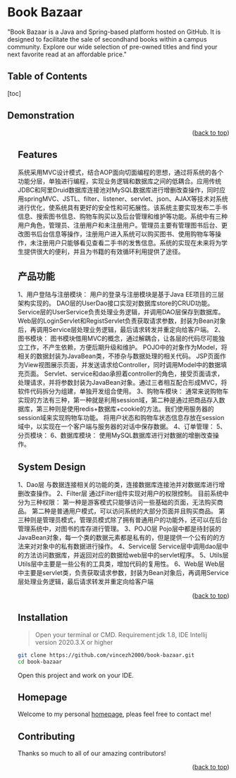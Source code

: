 <div id="top"></div>

# Book Bazaar
"Book Bazaar is a Java and Spring-based platform hosted on GitHub. It is designed to facilitate the sale of secondhand books within a campus community. Explore our wide selection of pre-owned titles and find your next favorite read at an affordable price."

## Table of Contents
[toc]


## Demonstration


<div align="center">
   <a href="https://www.youtube.com/watch?v=6LnoqbcFH84">
<!--    <img src="https://github.com/vincezh2000/Navvy-Man/blob/main/Navvy_logo.jpg" width="600" /> -->
   </a>
</div>


<p align="right">(<a href="#top">back to top</a>)</p>


<ul> 


## Features

系统采用MVC设计模式，结合AOP面向切面编程的思想，通过将系统的各个功能分层，单独进行编程，实现业务逻辑和数据库之间的低耦合。应用传统JDBC和阿里Druid数据库连接池对MySQL数据库进行增删改查操作，同时应用springMVC、JSTL、filter、listener、servlet、json、AJAX等技术对系统进行优化，使系统具有更好的安全性和可拓展性。该系统主要实现发布二手书信息、搜索图书信息、购物车购买以及后台管理和维护等功能。系统中有三种用户角色，管理员、注册用户和未注册用户。管理员主要有管理图书后台、更改图书后台信息等操作，注册用户进入系统可以购买图书、使用购物车等操作，未注册用户只能够看见查看二手书的发售信息。系统的实现在未来将为学生提供很大的便利，并且为书籍的有效循环利用提供了途径。

## 产品功能
1、用户登陆与注册模块：
用户的登录与注册模块是基于Java EE项目的三层架构实现的。
DAO层的UserDao接口实现对数据库store的CRUD功能。
Service层的UserService负责处理业务逻辑，并调用DAO层保存到数据库。
Web层的LoginServlet和RegistServlet负责获取请求参数，封装为Bean对象后，再调用Service层处理业务逻辑，最后请求转发并重定向给客户端。
2、图书模块：
图书模块借用MVC的概念，通过解耦合，让各层的代码尽可能独立工作，不产生依赖，方便后期升级和维护。
POJO中的对象作为Model，将相关的数据封装为JavaBean类，不掺杂与数据处理的相关代码。
JSP页面作为View视图展示页面，并发送请求给Controller，同时调用Model中的数据填充页面。
Servlet、service和dao承担着controller的角色，接受页面请求，处理请求，并将参数封装为JavaBean对象。通过三者相互配合形成MVC，将软件代码拆分为组建，单独开发组合使用。
3、购物车模块：
通常来说购物车实现的方法有三种，第一种就是利用session域，第二种是通过把商品存入数据库，第三种则是使用redis+数据库+cookie的方法。我们使用服务器的session域来实现购物车功能。
将用户状态和购物车状态信息存放在session域中，以实现在一个客户端与服务器的对话中保存数据。
4、订单管理：
5、分页模块：
6、数据库模块：
使用MySQL数据库进行对数据的增删改查操作。

## System Design
1、Dao层
与数据连接相关的功能的类，连接数据库连接池并对数据库进行增删改查操作。
2、Filter层
通过Filter组件实现对用户的权限控制。
目前系统中分为三种权限：
第一种是游客模式只能够访问一些基础的页面，无法购买商品。
第二种是普通用户模式，可以访问系统的大部分页面并且购买商品。
第三种则是管理员模式，管理员模式除了拥有普通用户的功能外，还可以在后台管理系统中，对图书的库存进行管理。
3、POJO层
Pojo层中都是待封装的JavaBean对象，每一个类的数据元素都是私有的，但是提供一个公有的的方法来对对象中的私有数据进行操作。
4、Service层
	Service层中调用dao层中的方法访问数据库，并返回对应的数据给web层中的servlet程序。
5、Utils层
	Utils层中主要是一些公有的工具类，增加代码的复用性。
6、Web层
	Web层中主要是servlet类，负责获取请求参数，封装为Bean对象后，再调用Service层处理业务逻辑，最后请求转发并重定向给客户端



<p align="right">(<a href="#top">back to top</a>)</p>


## Installation

> Open your terminal or CMD.
> Requirement:jdk 1.8, IDE Intellij version 2020.3.X or higher
```bash
git clone https://github.com/vincezh2000/book-bazaar.git
cd book-bazaar
```
Open this project and work on your IDE.

## Homepage

Welcome to my personal [homepage](https://vincezh2000.github.io/vincezh/), pleas feel free to contact me!

## Contributing


Thanks so much to all of our amazing contributors!


<p align="right">(<a href="#top">back to top</a>)</p>
